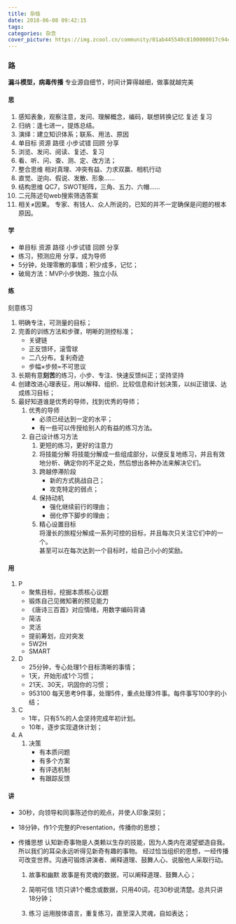 ```yaml
---
title: 杂烩
date: 2018-06-08 09:42:15
tags: 
categories: 杂念
cover_picture: https://img.zcool.cn/community/01ab445540c8100000017c94e37247.jpg@1280w_1l_2o_100sh.webp
---
```



### 路
**漏斗模型，病毒传播**
专业源自细节，时间计算得越细，做事就越完美
<!--more-->		
#### 思

1. 感知表象，观察注意，发问、理解概念，编码，联想转换记忆 复述 复习
1. 归纳：逢七进一，提炼总结。
1. 演绎：建立知识体系；联系、用法、原因
1. 单目标 资源 路径 小步试错 回顾 分享
1. 浏览、发问、阅读、复述、复习
1. 看、听、问、查、测、定、改方法；
1. 整合思维
	相对真理、冲突有益、力求双赢、相机行动
1. 直觉、逆向、假说、发散、形象……
1. 结构思维
	QC7，SWOT矩阵，三角、五力、六帽……
1. 二元陈述句web搜索筛选答案
1. 相关≠因果。
	专家、有钱人、众人所说的，已知的并不一定确保是问题的根本原因。

#### 学
- 单目标 资源 路径 小步试错 回顾 分享
- 练习，预测应用 分享，成为导师
- 5分钟，处理零散的事情；积少成多，记忆；
- 破局方法：MVP小步快跑、独立小队
#### 练
刻意练习
1. 明确专注，可测量的目标；
1. 完善的训练方法和步骤，明晰的测控标准；
	- 关键链
	- 正反馈环，滚雪球
	- 二八分布，复利奇迹
	- 步幅×步频=不可思议
1. 长期有意**刻苦**的练习，小步、专注、快速反馈纠正；坚持坚持
1. 创建改进心理表征，用以解释、组织、比较信息和计划决策，以纠正错误、达成练习目标；
1. 最好知道谁是优秀的导师，找到优秀的导师；
	1. 优秀的导师
		- 必须已经达到一定的水平；
		- 有一些可以传授给别人的有益的练习方法。
	1. 自己设计练习方法
		1.  更短的练习，更好的注意力
		1.  将技能分解
			将技能分解成一些组成部分，以便反复地练习，并且有效地分析、确定你的不足之处，然后想出各种办法来解决它们。
		1. 跨越停滞阶段
			+ 新的方式挑战自己；
			+ 攻克特定的弱点；
		1. 保持动机	
			+ 强化继续前行的理由；
			+ 弱化停下脚步的理由；
		1. 精心设置目标  
		将漫长的旅程分解成一系列可控的目标，并且每次只关注它们中的一个。  
		甚至可以在每次达到一个目标时，给自己小小的奖励。

#### 用
1. P
	- 聚焦目标，挖掘本质核心议题
	- 锻炼自己见微知著的预见能力	
	- 《唐诗三百首》对应情绪，用数字编码背诵
	- 简洁
	- 灵活
	- 提前筹划，应对突发			
	- 5W2H
	- SMART
1. D
	- 25分钟，专心处理1个目标清晰的事情；
	- 1天，开始形成1个习惯；
	- 21天、30天，巩固你的习惯；
	- 953100
		每天思考9件事，处理5件，重点处理3件事。每件事写100字的小结；
1. C
	- 1年，只有5%的人会坚持完成年初计划。
	- 10年，逐步实现退休计划；	
1. A
	1. 决策
		- 有本质问题
		- 有多个方案
		- 有评选机制
		- 有跟踪反馈
#### 讲
- 30秒，向领导和同事陈述你的观点，并使人印象深刻；		
- 18分钟，作1个完整的Presentation，传播你的思想；	
- 传播思想
	认知新奇事物是人类赖以生存的技能，因为人类内在渴望塑造自我。所以我们的耳朵永远听得见新奇有趣的事物。
经过恰当组织的思想，一经传播可改变世界。沟通可锻炼讲演者、阐释道理、鼓舞人心、说服他人采取行动。

	1. 故事和幽默
	故事是有灵魂的数据，可以阐释道理、鼓舞人心；

	1. 简明可信
	1页只讲1个概念或数据，只用40词，花30秒说清楚。总共只讲18分钟；

	1. 练习
	运用肢体语言，重复练习，直至深入灵魂，自如表达；

		